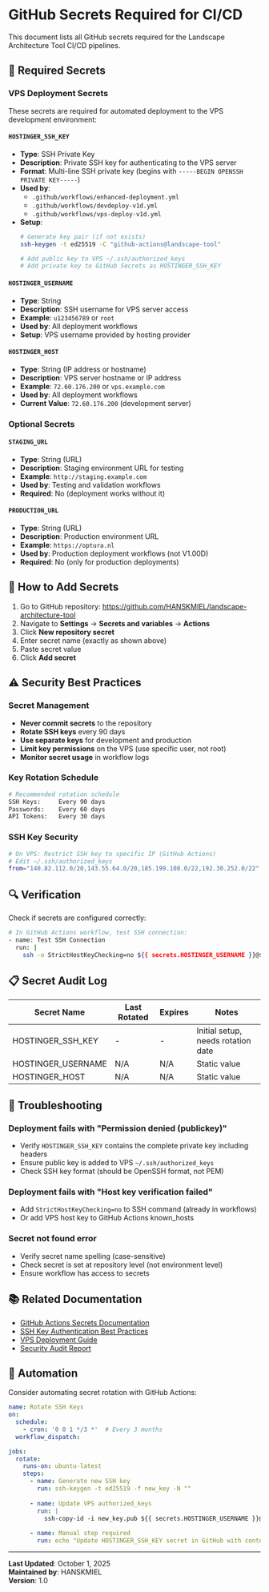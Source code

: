 # GitHub Secrets Required for CI/CD

This document lists all GitHub secrets required for the Landscape Architecture Tool CI/CD pipelines.

## 🔐 Required Secrets

### VPS Deployment Secrets

These secrets are required for automated deployment to the VPS development environment:

#### `HOSTINGER_SSH_KEY`
- **Type**: SSH Private Key
- **Description**: Private SSH key for authenticating to the VPS server
- **Format**: Multi-line SSH private key (begins with `-----BEGIN OPENSSH PRIVATE KEY-----`)
- **Used by**: 
  - `.github/workflows/enhanced-deployment.yml`
  - `.github/workflows/devdeploy-v1d.yml`
  - `.github/workflows/vps-deploy-v1d.yml`
- **Setup**: 
  ```bash
  # Generate key pair (if not exists)
  ssh-keygen -t ed25519 -C "github-actions@landscape-tool"
  
  # Add public key to VPS ~/.ssh/authorized_keys
  # Add private key to GitHub Secrets as HOSTINGER_SSH_KEY
  ```

#### `HOSTINGER_USERNAME`
- **Type**: String
- **Description**: SSH username for VPS server access
- **Example**: `u123456789` or `root`
- **Used by**: All deployment workflows
- **Setup**: VPS username provided by hosting provider

#### `HOSTINGER_HOST`
- **Type**: String (IP address or hostname)
- **Description**: VPS server hostname or IP address
- **Example**: `72.60.176.200` or `vps.example.com`
- **Used by**: All deployment workflows
- **Current Value**: `72.60.176.200` (development server)

### Optional Secrets

#### `STAGING_URL`
- **Type**: String (URL)
- **Description**: Staging environment URL for testing
- **Example**: `http://staging.example.com`
- **Used by**: Testing and validation workflows
- **Required**: No (deployment works without it)

#### `PRODUCTION_URL`
- **Type**: String (URL)
- **Description**: Production environment URL
- **Example**: `https://optura.nl`
- **Used by**: Production deployment workflows (not V1.00D)
- **Required**: No (only for production deployments)

## 🔧 How to Add Secrets

1. Go to GitHub repository: https://github.com/HANSKMIEL/landscape-architecture-tool
2. Navigate to **Settings** → **Secrets and variables** → **Actions**
3. Click **New repository secret**
4. Enter secret name (exactly as shown above)
5. Paste secret value
6. Click **Add secret**

## ⚠️ Security Best Practices

### Secret Management
- **Never commit secrets** to the repository
- **Rotate SSH keys** every 90 days
- **Use separate keys** for development and production
- **Limit key permissions** on the VPS (use specific user, not root)
- **Monitor secret usage** in workflow logs

### Key Rotation Schedule
```bash
# Recommended rotation schedule
SSH Keys:     Every 90 days
Passwords:    Every 60 days
API Tokens:   Every 30 days
```

### SSH Key Security
```bash
# On VPS: Restrict SSH key to specific IP (GitHub Actions)
# Edit ~/.ssh/authorized_keys
from="140.82.112.0/20,143.55.64.0/20,185.199.108.0/22,192.30.252.0/22" ssh-ed25519 AAAA...
```

## 🔍 Verification

Check if secrets are configured correctly:

```bash
# In GitHub Actions workflow, test SSH connection:
- name: Test SSH Connection
  run: |
    ssh -o StrictHostKeyChecking=no ${{ secrets.HOSTINGER_USERNAME }}@${{ secrets.HOSTINGER_HOST }} "echo 'Connection successful'"
```

## 📋 Secret Audit Log

| Secret Name | Last Rotated | Expires | Notes |
|-------------|--------------|---------|-------|
| HOSTINGER_SSH_KEY | - | - | Initial setup, needs rotation date |
| HOSTINGER_USERNAME | N/A | N/A | Static value |
| HOSTINGER_HOST | N/A | N/A | Static value |

## 🚨 Troubleshooting

### Deployment fails with "Permission denied (publickey)"
- Verify `HOSTINGER_SSH_KEY` contains the complete private key including headers
- Ensure public key is added to VPS `~/.ssh/authorized_keys`
- Check SSH key format (should be OpenSSH format, not PEM)

### Deployment fails with "Host key verification failed"
- Add `StrictHostKeyChecking=no` to SSH command (already in workflows)
- Or add VPS host key to GitHub Actions known_hosts

### Secret not found error
- Verify secret name spelling (case-sensitive)
- Check secret is set at repository level (not environment level)
- Ensure workflow has access to secrets

## 📚 Related Documentation

- [GitHub Actions Secrets Documentation](https://docs.github.com/en/actions/security-guides/encrypted-secrets)
- [SSH Key Authentication Best Practices](https://www.ssh.com/academy/ssh/keygen)
- [VPS Deployment Guide](../docs/VPS_DEPLOYMENT_INSTRUCTIONS.md)
- [Security Audit Report](../reports/security/COMPREHENSIVE_SECURITY_AUDIT_V1.00D.md)

## 🔄 Automation

Consider automating secret rotation with GitHub Actions:

```yaml
name: Rotate SSH Keys
on:
  schedule:
    - cron: '0 0 1 */3 *'  # Every 3 months
  workflow_dispatch:

jobs:
  rotate:
    runs-on: ubuntu-latest
    steps:
      - name: Generate new SSH key
        run: ssh-keygen -t ed25519 -f new_key -N ""
      
      - name: Update VPS authorized_keys
        run: |
          ssh-copy-id -i new_key.pub ${{ secrets.HOSTINGER_USERNAME }}@${{ secrets.HOSTINGER_HOST }}
      
      - name: Manual step required
        run: echo "Update HOSTINGER_SSH_KEY secret in GitHub with contents of new_key"
```

---

**Last Updated**: October 1, 2025  
**Maintained by**: HANSKMIEL  
**Version**: 1.0

